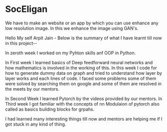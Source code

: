 # SocEligan
We have to make an website or an app by which you can use enhance any low resolution image.  In this we enhance the image using GAN's.

Hello My self Arpit Jain -
Below is the summary of what I have learnt till now in this project-- 

In zeroth week I worked on my Pyhton skills anf OOP in Python.

In First week I learned basics of Deep feedforward neural networks and how mathematics is involved in the working of this. In this week I code for how to generate dummy data on graph and tried to understand how layer by layer works and each lines of code.
I faced some problems some of them were solved by searching them on google and some of them are resolved in the meets by our mentors.

In Second Week I learned Pytorch by the videos provided by our mentors.
In Third week I got familiar with the concepts of nn Modulaion of pytorch also called as basics building blocks for grpahs.

I had learned many interesting things till now and mentors are helping me if I got stuck in any kind of thing. 



